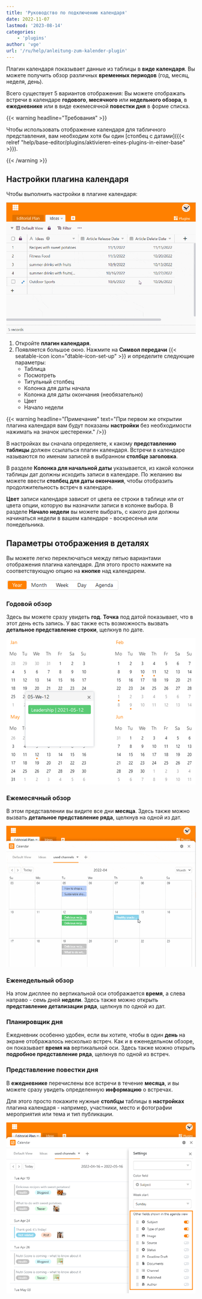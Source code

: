 ```yaml
---
title: 'Руководство по подключению календаря'
date: 2022-11-07
lastmod: '2023-08-14'
categories:
    - 'plugins'
author: 'vge'
url: '/ru/help/anleitung-zum-kalender-plugin'
---
```


Плагин календаря показывает данные из таблицы в **виде календаря**. Вы можете получить обзор различных **временных периодов** (год, месяц, неделя, день).

Всего существует 5 вариантов отображения: Вы можете отображать встречи в календаре **годового**, **месячного** или **недельного обзора**, в **ежедневнике** или в виде ежемесячной **повестки дня** в форме списка.

{{< warning  headline="Требования" >}}

Чтобы использовать отображение календаря для табличного представления, вам необходим хотя бы один [столбец с датами]({{< relref "help/base-editor/plugins/aktivieren-eines-plugins-in-einer-base" >}}).

{{< /warning >}}

## Настройки плагина календаря

Чтобы выполнить настройки в плагине календаря:

![Инструкции для плагина календаря](images/Anleitung-zum-Kalender-Plugin.gif)

1. Откройте **плагин календаря**.
2. Появляется большое окно. Нажмите на **Символ передачи** {{< seatable-icon icon="dtable-icon-set-up" >}} и определите следующие параметры:
    - Таблица
    - Посмотреть
    - Титульный столбец
    - Колонка для даты начала
    - Колонка для даты окончания (необязательно)
    - Цвет
    - Начало недели

{{< warning  headline="Примечание"  text="При первом же открытии плагина календаря вам будут показаны **настройки** без необходимости нажимать на значок шестеренки." />}}

В настройках вы сначала определяете, к какому **представлению таблицы** должен ссылаться плагин календаря. Встречи в календаре называются по именам записей в выбранном **столбце заголовка**.

В разделе **Колонка для начальной даты** указывается, из какой колонки таблицы дат должны исходить записи в календаре. По желанию вы можете ввести **столбец для даты окончания**, чтобы отобразить продолжительность встреч в календаре.

**Цвет** записи календаря зависит от цвета ее строки в таблице или от цвета опции, которую вы назначили записи в колонке выбора. В разделе **Начало недели** вы можете выбрать, с какого дня должны начинаться недели в вашем календаре - воскресенья или понедельника.

## Параметры отображения в деталях

Вы можете легко переключаться между пятью вариантами отображения плагина календаря. Для этого просто нажмите на соответствующую опцию на **кнопке** над календарем.

![Параметры отображения плагина календаря](images/Darstellungsoptionen-des-Kalender-Plugins.png)

### Годовой обзор

Здесь вы можете сразу увидеть **год**. **Точка** под датой показывает, что в этот день есть запись. У вас также есть возможность вызвать **детальное представление строки**, щелкнув по дате.

![Обзор года в плагине календаря](images/Jahresueberblick-im-Kalender-Plugin.png)

### Ежемесячный обзор

В этом представлении вы видите все дни **месяца**. Здесь также можно вызвать **детальное представление ряда**, щелкнув на одной из дат.

![Просмотр месяца](images/monatsansicht.gif)

### Еженедельный обзор

На этом дисплее по вертикальной оси отображается **время**, а слева направо - семь дней **недели**. Здесь также можно открыть **представление детализации ряда**, щелкнув по одной из дат.

### Планировщик дня

Ежедневник особенно удобен, если вы хотите, чтобы в один **день** на экране отображалось несколько встреч. Как и в еженедельном обзоре, он показывает **время на** вертикальной оси. Здесь также можно открыть **подробное представление ряда**, щелкнув по одной из встреч.

### Представление повестки дня

В **ежедневнике** перечислены все встречи в течение **месяца**, и вы можете сразу увидеть определенную **информацию** о встречах.

Для этого просто покажите нужные **столбцы** таблицы в **настройках** плагина календаря - например, участники, место и фотографии мероприятия или тема и тип публикации.

![Настройки просмотра повестки дня](images/agenda-view-einstellungen.png)
